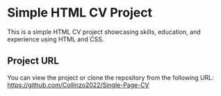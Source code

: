 # Simple HTML CV Project

This is a simple HTML CV project showcasing skills, education, and experience using HTML and CSS.

## Project URL
You can view the project or clone the repository from the following URL: https://github.com/Collinzo2022/Single-Page-CV
